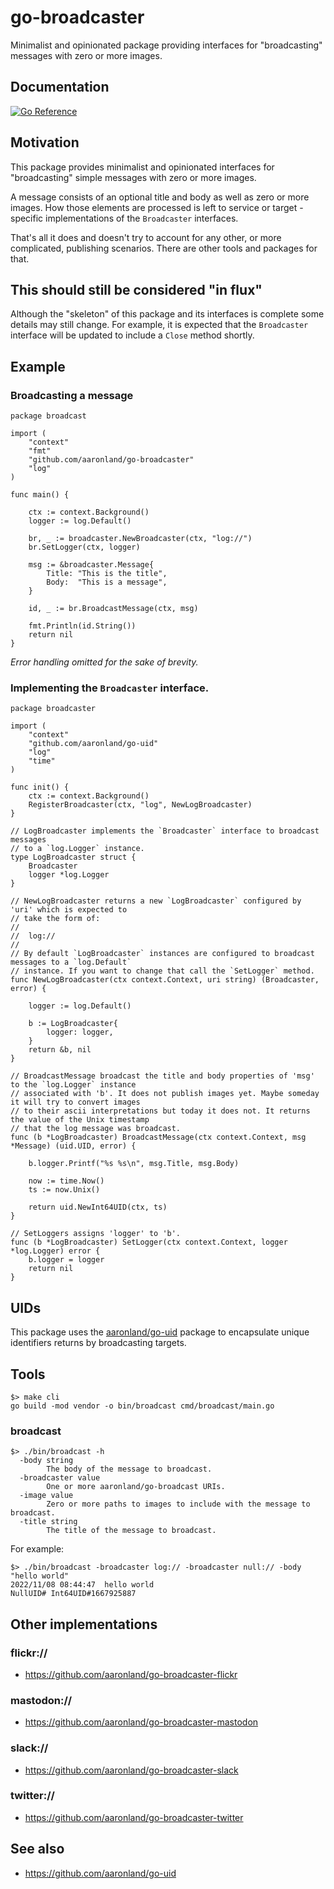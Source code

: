# go-broadcaster

Minimalist and opinionated package providing interfaces for "broadcasting" messages with zero or more images.

## Documentation

[![Go Reference](https://pkg.go.dev/badge/github.com/aaronland/go-broadcaster.svg)](https://pkg.go.dev/github.com/aaronland/go-broadcaster)

## Motivation

This package provides minimalist and opinionated interfaces for "broadcasting" simple messages with zero or more images.

A message consists of an optional title and body as well as zero or more images. How those elements are processed is left to service or target -specific implementations of the `Broadcaster` interfaces.

That's all it does and doesn't try to account for any other, or more complicated, publishing scenarios. There are other tools and packages for that.

## This should still be considered "in flux"

Although the "skeleton" of this package and its interfaces is complete some details may still change. For example, it is expected that the `Broadcaster` interface will be updated to include a `Close` method shortly.

## Example

### Broadcasting a message

```
package broadcast

import (
	"context"
	"fmt"
	"github.com/aaronland/go-broadcaster"
	"log"
)

func main() {

	ctx := context.Background()     
	logger := log.Default()

	br, _ := broadcaster.NewBroadcaster(ctx, "log://")
	br.SetLogger(ctx, logger)

	msg := &broadcaster.Message{
		Title: "This is the title",
		Body:  "This is a message",
	}

	id, _ := br.BroadcastMessage(ctx, msg)

	fmt.Println(id.String())
	return nil
}
```

_Error handling omitted for the sake of brevity._

### Implementing the `Broadcaster` interface.

```
package broadcaster

import (
	"context"
	"github.com/aaronland/go-uid"
	"log"
	"time"
)

func init() {
	ctx := context.Background()
	RegisterBroadcaster(ctx, "log", NewLogBroadcaster)
}

// LogBroadcaster implements the `Broadcaster` interface to broadcast messages
// to a `log.Logger` instance.
type LogBroadcaster struct {
	Broadcaster
	logger *log.Logger
}

// NewLogBroadcaster returns a new `LogBroadcaster` configured by 'uri' which is expected to
// take the form of:
//
//	log://
//
// By default `LogBroadcaster` instances are configured to broadcast messages to a `log.Default`
// instance. If you want to change that call the `SetLogger` method.
func NewLogBroadcaster(ctx context.Context, uri string) (Broadcaster, error) {
	
	logger := log.Default()
	
	b := LogBroadcaster{
		logger: logger,
	}
	return &b, nil
}

// BroadcastMessage broadcast the title and body properties of 'msg' to the `log.Logger` instance
// associated with 'b'. It does not publish images yet. Maybe someday it will try to convert images
// to their ascii interpretations but today it does not. It returns the value of the Unix timestamp
// that the log message was broadcast.
func (b *LogBroadcaster) BroadcastMessage(ctx context.Context, msg *Message) (uid.UID, error) {
	
	b.logger.Printf("%s %s\n", msg.Title, msg.Body)

	now := time.Now()
	ts := now.Unix()

	return uid.NewInt64UID(ctx, ts)
}

// SetLoggers assigns 'logger' to 'b'.
func (b *LogBroadcaster) SetLogger(ctx context.Context, logger *log.Logger) error {
	b.logger = logger
	return nil
}
```

## UIDs

This package uses the [aaronland/go-uid](https://github.com/aaronland/go-uid) package to encapsulate unique identifiers returns by broadcasting targets.

## Tools

```
$> make cli
go build -mod vendor -o bin/broadcast cmd/broadcast/main.go
```

### broadcast

```
$> ./bin/broadcast -h
  -body string
    	The body of the message to broadcast.
  -broadcaster value
    	One or more aaronland/go-broadcast URIs.
  -image value
    	Zero or more paths to images to include with the message to broadcast.
  -title string
    	The title of the message to broadcast.
```

For example:

```
$> ./bin/broadcast -broadcaster log:// -broadcaster null:// -body "hello world"
2022/11/08 08:44:47  hello world
NullUID# Int64UID#1667925887
```

## Other implementations

### flickr://

* https://github.com/aaronland/go-broadcaster-flickr

### mastodon://

* https://github.com/aaronland/go-broadcaster-mastodon

### slack://

* https://github.com/aaronland/go-broadcaster-slack

### twitter://

* https://github.com/aaronland/go-broadcaster-twitter

## See also

* https://github.com/aaronland/go-uid
